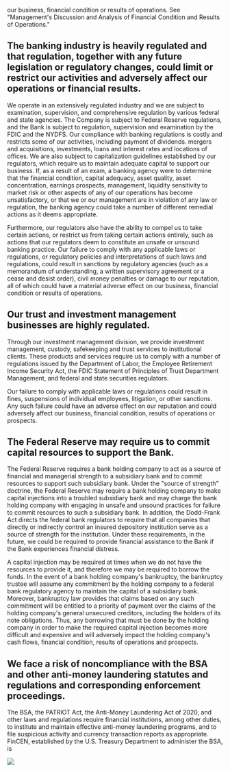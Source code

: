 our business, financial condition or results of operations. See "Management's Discussion and Analysis of Financial Condition and Results of Operations."

## The banking industry is heavily regulated and that regulation, together with any future legislation or regulatory changes, could limit or restrict our activities and adversely affect our operations or financial results.

We operate in an extensively regulated industry and we are subject to examination, supervision, and comprehensive regulation by various federal and state agencies. The Company is subject to Federal Reserve regulations, and the Bank is subject to regulation, supervision and examination by the FDIC and the NYDFS. Our compliance with banking regulations is costly and restricts some of our activities, including payment of dividends. mergers and acquisitions, investments, loans and interest rates and locations of offices. We are also subject to capitalization guidelines established by our regulators, which require us to maintain adequate capital to support our business. If, as a result of an exam, a banking agency were to determine that the financial condition, capital adequacy, asset quality, asset concentration, earnings prospects, management, liquidity sensitivity to market risk or other aspects of any of our operations has become unsatisfactory, or that we or our management are in violation of any law or regulation, the banking agency could take a number of different remedial actions as it deems appropriate.

Furthermore, our regulators also have the ability to compel us to take certain actions, or restrict us from taking certain actions entirely, such as actions that our regulators deem to constitute an unsafe or unsound banking practice. Our failure to comply with any applicable laws or regulations, or regulatory policies and interpretations of such laws and regulations, could result in sanctions by regulatory agencies (such as a memorandum of understanding, a written supervisory agreement or a cease and desist order), civil money penalties or damage to our reputation, all of which could have a material adverse effect on our business, financial condition or results of operations.

## Our trust and investment management businesses are highly regulated.

Through our investment management division, we provide investment management, custody, safekeeping and trust services to institutional clients. These products and services require us to comply with a number of regulations issued by the Department of Labor, the Employee Retirement Income Security Act, the FDIC Statement of Principles of Trust Department Management, and federal and state securities regulators.

Our failure to comply with applicable laws or regulations could result in fines, suspensions of individual employees, litigation, or other sanctions. Any such failure could have an adverse effect on our reputation and could adversely affect our business, financial condition, results of operations or prospects.

## The Federal Reserve may require us to commit capital resources to support the Bank.

The Federal Reserve requires a bank holding company to act as a source of financial and managerial strength to a subsidiary bank and to commit resources to support such subsidiary bank. Under the "source of strength" doctrine, the Federal Reserve may require a bank holding company to make capital injections into a troubled subsidiary bank and may charge the bank holding company with engaging in unsafe and unsound practices for failure to commit resources to such a subsidiary bank. In addition, the Dodd-Frank Act directs the federal bank regulators to require that all companies that directly or indirectly control an insured depository institution serve as a source of strength for the institution. Under these requirements, in the future, we could be required to provide financial assistance to the Bank if the Bank experiences financial distress.

A capital injection may be required at times when we do not have the resources to provide it, and therefore we may be required to borrow the funds. In the event of a bank holding company's bankruptcy, the bankruptcy trustee will assume any commitment by the holding company to a federal bank regulatory agency to maintain the capital of a subsidiary bank. Moreover, bankruptcy law provides that claims based on any such commitment will be entitled to a priority of payment over the claims of the holding company's general unsecured creditors, including the holders of its note obligations. Thus, any borrowing that must be done by the holding company in order to make the required capital injection becomes more difficult and expensive and will adversely impact the holding company's cash flows, financial condition, results of operations and prospects.

## We face a risk of noncompliance with the BSA and other anti-money laundering statutes and regulations and corresponding enforcement proceedings.

The BSA, the PATRIOT Act, the Anti-Money Laundering Act of 2020, and other laws and regulations require financial institutions, among other duties, to institute and maintain effective anti-money laundering programs, and to file suspicious activity and currency transaction reports as appropriate. FinCEN, established by the U.S. Treasury Department to administer the BSA, is

![](_page_0_Picture_12.jpeg)